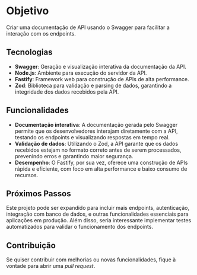 # Objetivo

Criar uma documentação de API usando o Swagger para facilitar a interação com os endpoints.

## Tecnologias

- **Swagger**: Geração e visualização interativa da documentação da API.
- **Node.js**: Ambiente para execução do servidor da API.
- **Fastify**: Framework web para construção de APIs de alta performance.
- **Zod**: Biblioteca para validação e parsing de dados, garantindo a integridade dos dados recebidos pela API.

## Funcionalidades

- **Documentação interativa**: A documentação gerada pelo Swagger permite que os desenvolvedores interajam diretamente com a API, testando os endpoints e visualizando respostas em tempo real.
- **Validação de dados**: Utilizando o Zod, a API garante que os dados recebidos estejam no formato correto antes de serem processados, prevenindo erros e garantindo maior segurança.
- **Desempenho**: O Fastify, por sua vez, oferece uma construção de APIs rápida e eficiente, com foco em alta performance e baixo consumo de recursos.

## Próximos Passos

Este projeto pode ser expandido para incluir mais endpoints, autenticação, integração com banco de dados, e outras funcionalidades essenciais para aplicações em produção. Além disso, seria interessante implementar testes automatizados para validar o funcionamento dos endpoints.

## Contribuição

Se quiser contribuir com melhorias ou novas funcionalidades, fique à vontade para abrir uma *pull request*.
